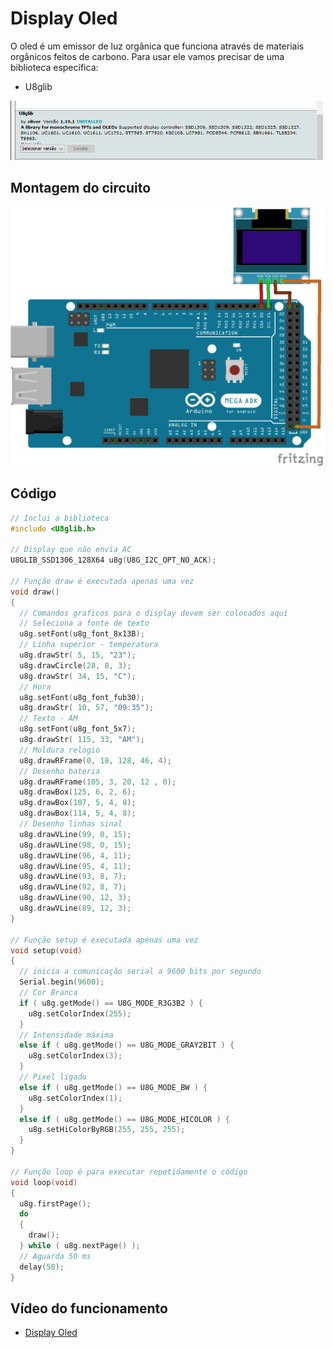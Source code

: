 # Display Oled

O oled é um emissor de luz orgânica que funciona através de materiais orgânicos feitos de carbono. Para usar ele vamos precisar de uma biblioteca específica: 

- U8glib

<img src = "libsoled.png" alt = "Circuito Oled" width = 500 />   

## Montagem do circuito
<img src = "oled.png" alt = "Circuito Oled" width = 500 />          

## Código

```C
// Inclui a biblioteca
#include <U8glib.h>

// Display que não envia AC
U8GLIB_SSD1306_128X64 u8g(U8G_I2C_OPT_NO_ACK);

// Função draw é executada apenas uma vez
void draw()
{
  // Comandos graficos para o display devem ser colocados aqui
  // Seleciona a fonte de texto
  u8g.setFont(u8g_font_8x13B);
  // Linha superior - temperatura
  u8g.drawStr( 5, 15, "23");
  u8g.drawCircle(28, 8, 3);
  u8g.drawStr( 34, 15, "C");
  // Hora
  u8g.setFont(u8g_font_fub30);
  u8g.drawStr( 10, 57, "09:35");
  // Texto - AM
  u8g.setFont(u8g_font_5x7);
  u8g.drawStr( 115, 33, "AM");
  // Moldura relogio
  u8g.drawRFrame(0, 18, 128, 46, 4);
  // Desenho bateria
  u8g.drawRFrame(105, 3, 20, 12 , 0);
  u8g.drawBox(125, 6, 2, 6);
  u8g.drawBox(107, 5, 4, 8);
  u8g.drawBox(114, 5, 4, 8);
  // Desenho linhas sinal
  u8g.drawVLine(99, 0, 15);
  u8g.drawVLine(98, 0, 15);
  u8g.drawVLine(96, 4, 11);
  u8g.drawVLine(95, 4, 11);
  u8g.drawVLine(93, 8, 7);
  u8g.drawVLine(92, 8, 7);
  u8g.drawVLine(90, 12, 3);
  u8g.drawVLine(89, 12, 3);
}

// Função setup é executada apenas uma vez
void setup(void)
{
  // inicia a comunicação serial a 9600 bits por segundo
  Serial.begin(9600);
  // Cor Branca
  if ( u8g.getMode() == U8G_MODE_R3G3B2 ) {
    u8g.setColorIndex(255);
  }
  // Intensidade máxima
  else if ( u8g.getMode() == U8G_MODE_GRAY2BIT ) {
    u8g.setColorIndex(3);
  }
  // Pixel ligado
  else if ( u8g.getMode() == U8G_MODE_BW ) {
    u8g.setColorIndex(1);
  }
  else if ( u8g.getMode() == U8G_MODE_HICOLOR ) {
    u8g.setHiColorByRGB(255, 255, 255);
  }
}

// Função loop é para executar repetidamente o código
void loop(void)
{
  u8g.firstPage();
  do
  {
    draw();
  } while ( u8g.nextPage() );
  // Aguarda 50 ms
  delay(50);
}
```

## Vídeo do funcionamento 
- [Display Oled](https://youtu.be/jfn06Anqxf4)

